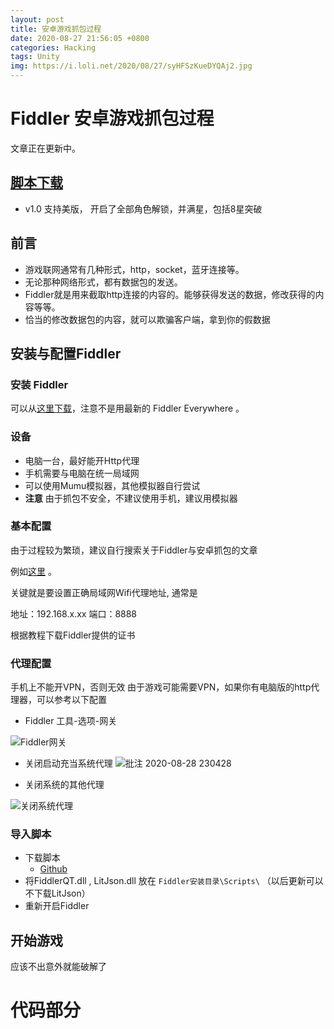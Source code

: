 ```yaml
---
layout: post
title: 安卓游戏抓包过程
date: 2020-08-27 21:56:05 +0800
categories: Hacking
tags: Unity
img: https://i.loli.net/2020/08/27/syHFSzKueDYQAj2.jpg
---
```


# Fiddler 安卓游戏抓包过程
文章正在更新中。

## [脚本下载](#导入脚本)
  - v1.0
    支持美版， 开启了全部角色解锁，并满星，包括8星突破

## 前言
  - 游戏联网通常有几种形式，http，socket，蓝牙连接等。
  - 无论那种网络形式，都有数据包的发送。
  - Fiddler就是用来截取http连接的内容的。能够获得发送的数据，修改获得的内容等等。
  - 恰当的修改数据包的内容，就可以欺骗客户端，拿到你的假数据
  
## 安装与配置Fiddler

### 安装 Fiddler

  可以从[这里下载](http://www.dayanzai.me/fiddler.html)，注意不是用最新的 Fiddler Everywhere 。

### 设备

  - 电脑一台，最好能开Http代理
  - 手机需要与电脑在统一局域网
  - 可以使用Mumu模拟器，其他模拟器自行尝试
  - **注意** 由于抓包不安全，不建议使用手机，建议用模拟器
    
### 基本配置
   
  由于过程较为繁琐，建议自行搜索关于Fiddler与安卓抓包的文章 
  
  例如[这里](https://www.jianshu.com/p/6858a25674b4) 。

  关键就是要设置正确局域网Wifi代理地址, 通常是 

  地址：192.168.x.xx
  端口：8888

  根据教程下载Fiddler提供的证书

### 代理配置

  手机上不能开VPN，否则无效
  由于游戏可能需要VPN，如果你有电脑版的http代理器，可以参考以下配置

  - Fiddler 工具-选项-网关

  ![Fiddler网关](https://i.loli.net/2020/08/27/hEAdnGzQSHmXFYt.jpg)
  
  - 关闭启动充当系统代理
  ![批注 2020-08-28 230428](https://i.loli.net/2020/08/28/3kLjKU9MzGQNm7b.jpg)
  
  - 关闭系统的其他代理

  ![关闭系统代理](https://i.loli.net/2020/08/27/7clCrsWOVHPDjE9.jpg)

### 导入脚本
  - 下载脚本 
    - [Github](https://github.com/oOtroyOo/blog-mdui/releases/tag/qt)
  - 将FiddlerQT.dll , LitJson.dll 放在 `Fiddler安装目录\Scripts\`
   （以后更新可以不下载LitJson）
  - 重新开启Fiddler

## 开始游戏
 应该不出意外就能破解了

# 代码部分
  
